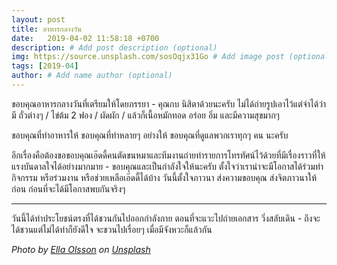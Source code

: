 ```yaml
---
layout: post
title: อาหารกลางวัน
date:   2019-04-02 11:58:18 +0700
description: # Add post description (optional)
img: https://source.unsplash.com/sosOqjx31Go # Add image post (optional)
tags: [2019-04]
author: # Add name author (optional)
---
```

ขอบคุณอาหารกลางวันที่เตรียมให้โดยภรรยา - คุณกบ นิสิตาด้วยนะครับ ไม่ได้ถ่ายรูปเอาไว้แต่จำได้ว่ามี ถั่วต่างๆ / ไข่ต้ม 2 ฟอง / ผัดผัก / แล้วก็เนื้อหมักทอด อร่อย อิ่ม และมีความสุขมากๆ

ขอบคุณที่ทำอาหารให้ ขอบคุณที่ทำหลายๆ อย่างให้ ขอบคุณที่ดูแลพวกเราทุกๆ คน <i class="fa fa-heart" style="color:plum"></i> นะครับ

อีกเรื่องคือต้องขอขอบคุณเอ๊ดดี้คนตัดขนหมาและทีมงานถ่ายทำรายการโทรทัศน์ไว้ด้วยที่มีเรื่องราวที่ให้แรงบันดาลใจได้อย่างมากมาย - ขอบคุณและเป็นกำลังใจให้นะครับ ตั้งใจว่าเราน่าจะมีโอกาสได้ร่วมทำกิจกรรม หรือร่วมงาน หรือช่วยเหลือเอ๊ดดี้ได้บ้าง วันนี้ตั้งใจภาวนา ส่งความขอบคุณ ส่งจิตภาวนาให้ก่อน ก่อนที่จะได้มีโอกาสพบกันจริงๆ
___

วันนี้ได้ทำประโยชน์ตรงที่ได้ชวนกันไปออกกำลังกาย ตอนที่จะแวะไปถ่ายเอกสาร วิ่งสลับเดิน - ถึงจะได้ชวนแต่ไม่ได้ทำก็ยังดีใจ จะชวนไปเรื่อยๆ เมื่อมีจังหวะก็แล้วกัน

*Photo by [Ella Olsson](https://unsplash.com/@ellaolsson) on [Unsplash](https://unsplash.com)*
